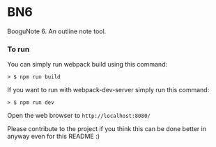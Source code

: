# BN6
BooguNote 6. An outline note tool.

### To run

You can simply run webpack build using this command: 

```
> $ npm run build
```

If you want to run with webpack-dev-server simply run this command: 

```
> $ npm run dev
```

Open the web browser to `http://localhost:8080/`

Please contribute to the project if you think this can be done better in anyway even for this README :)
